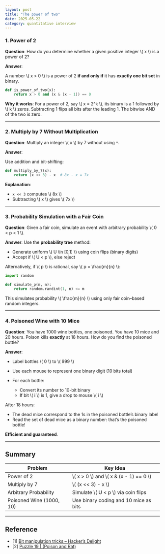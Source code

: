 ```yaml
---
layout: post
title: "The power of two"
date: 2025-05-22
category: quantitative interview
---
```


### 1. Power of 2

**Question**: How do you determine whether a given positive integer \\( x \\) is a power of 2?

**Answer**:

A number \\( x > 0 \\) is a power of 2 **if and only if** it has **exactly one bit set** in binary.

```python
def is_power_of_two(x):
    return x > 0 and (x & (x - 1)) == 0
```

**Why it works**:
For a power of 2, say \\( x = 2^k \\), its binary is a 1 followed by \\( k \\) zeros. Subtracting 1 flips all bits after the leading 1. The bitwise AND of the two is zero.

---

### 2. Multiply by 7 Without Multiplication

**Question**: Multiply an integer \\( x \\) by 7 without using `*`.

**Answer**:

Use addition and bit-shifting:

```python
def multiply_by_7(x):
    return (x << 3) - x  # 8x - x = 7x
```

**Explanation**:

* `x << 3` computes \\( 8x \\)
* Subtracting \\( x \\) gives \\( 7x \\)

---

### 3. Probability Simulation with a Fair Coin

**Question**: Given a fair coin, simulate an event with arbitrary probability \\( 0 < p < 1 \\).

**Answer**: Use the **probability tree** method:

* Generate uniform \\( U \in [0,1] \\) using coin flips (binary digits)
* Accept if \\( U < p \\), else reject

Alternatively, if \\( p \\) is rational, say \\( p = \frac{m}{n} \\):

```python
import random

def simulate_p(m, n):
    return random.randint(1, n) <= m
```

This simulates probability \\( \frac{m}{n} \\) using only fair coin–based random integers.

---

### 4. Poisoned Wine with 10 Mice

**Question**: You have 1000 wine bottles, one poisoned. You have 10 mice and 20 hours. Poison kills **exactly** at 18 hours. How do you find the poisoned bottle?

**Answer**:

* Label bottles \\( 0 \\) to \\( 999 \\)
* Use each mouse to represent one binary digit (10 bits total)
* For each bottle:

  * Convert its number to 10-bit binary
  * If bit \\( i \\) is 1, give a drop to mouse \\( i \\)

After 18 hours:

* The dead mice correspond to the 1s in the poisoned bottle’s binary label
* Read the set of dead mice as a binary number: that’s the poisoned bottle!

**Efficient and guaranteed**.

---

## Summary

| Problem                  | Key Idea                                   |
| ------------------------ | ------------------------------------------ |
| Power of 2               | \\( x > 0 \\) and \\( x & (x - 1) == 0 \\) |
| Multiply by 7            | \\( (x << 3) - x \\)                       |
| Arbitrary Probability    | Simulate \\( U < p \\) via coin flips      |
| Poisoned Wine (1000, 10) | Use binary coding and 10 mice as bits      |

---

## Reference

* [1] [Bit manipulation tricks – Hacker’s Delight](https://graphics.stanford.edu/~seander/bithacks.html)
* [2] [Puzzle 19 | (Poison and Rat)](https://www.geeksforgeeks.org/puzzle-19-poison-and-rat/)